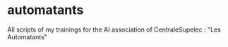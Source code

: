 # automatants
All scripts of my trainings for the AI association of CentraleSupelec : "Les Automatants"
